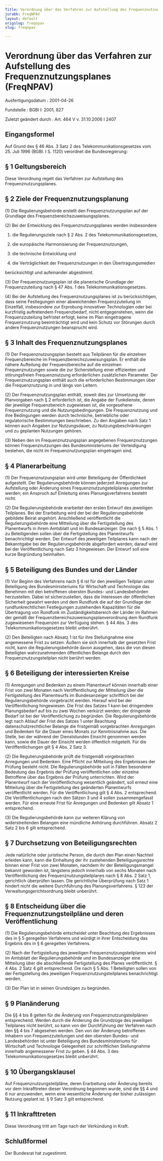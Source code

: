 ```yaml
---
Title: Verordnung über das Verfahren zur Aufstellung des Frequenznutzungsplanes
jurabk: FreqNPAV
layout: default
origslug: freqnpav
slug: freqnpav

---
```


# Verordnung über das Verfahren zur Aufstellung des Frequenznutzungsplanes (FreqNPAV)

Ausfertigungsdatum
:   2001-04-26

Fundstelle
:   BGBl I: 2001, 827

Zuletzt geändert durch
:   Art. 464 V v. 31.10.2006 I 2407


## Eingangsformel

Auf Grund des § 46 Abs. 3 Satz 2 des Telekommunikationsgesetzes vom
25\. Juli 1996 (BGBl. I S. 1120) verordnet die Bundesregierung:


## § 1 Geltungsbereich

Diese Verordnung regelt das Verfahren zur Aufstellung des
Frequenznutzungsplanes.


## § 2 Ziele der Frequenznutzungsplanung

(1) Die Regulierungsbehörde erstellt den Frequenznutzungsplan auf der
Grundlage des Frequenzbereichszuweisungsplanes.

(2) Bei der Entwicklung des Frequenznutzungsplanes werden insbesondere

1.  die Regulierungsziele nach § 2 Abs. 2 des Telekommunikationsgesetzes,


2.  die europäische Harmonisierung der Frequenznutzungen,


3.  die technische Entwicklung und


4.  die Verträglichkeit der Frequenznutzungen in den Übertragungsmedien



berücksichtigt und aufeinander abgestimmt.

(3) Der Frequenznutzungsplan ist die planerische Grundlage der
Frequenzzuteilung nach § 47 Abs. 1 des Telekommunikationsgesetzes.

(4) Bei der Aufstellung des Frequenznutzungsplanes ist zu
berücksichtigen, dass seine Festlegungen einer abweichenden
Frequenzzuteilung im Einzelfall, insbesondere zur Erprobung
innovativer Technologien oder bei kurzfristig auftretendem
Frequenzbedarf, nicht entgegenstehen, wenn die Frequenzzuteilung
befristet erfolgt, keine im Plan eingetragene Frequenznutzung
beeinträchtigt wird und kein Schutz vor Störungen durch andere
Frequenznutzungen beansprucht wird.


## § 3 Inhalt des Frequenznutzungsplanes

(1) Der Frequenznutzungsplan besteht aus Teilplänen für die einzelnen
Frequenzbereiche im Frequenzbereichszuweisungsplan. Er enthält die
nähere Aufteilung der Frequenzbereiche auf die einzelnen
Frequenznutzungen sowie die zur Sicherstellung einer effizienten und
störungsfreien Frequenznutzung erforderlichen zusätzlichen Parameter.
Der Frequenznutzungsplan enthält auch die erforderlichen Bestimmungen
über die Frequenznutzung in und längs von Leitern.

(2) Der Frequenznutzungsplan enthält, soweit dies zur Umsetzung der
Planvorgaben nach § 2 erforderlich ist, die Angabe der Funkdienste,
denen der jeweilige Frequenzbereich zugewiesen ist, die vorgesehene
Frequenznutzung und die Nutzungsbedingungen. Die Frequenznutzung und
ihre Bedingungen werden durch technische, betriebliche oder
regulatorische Bestimmungen beschrieben. Zu den Angaben nach Satz 1
können auch Angaben zur Nutzungsdauer, zu Nutzungsbeschränkungen und
zu geplanten Nutzungen gehören.

(3) Neben den im Frequenznutzungsplan angegebenen Frequenznutzungen
können Frequenznutzungen des Bundesministeriums der Verteidigung
bestehen, die nicht im Frequenznutzungsplan eingetragen sind.


## § 4 Planerarbeitung

(1) Der Frequenznutzungsplan wird unter Beteiligung der Öffentlichkeit
aufgestellt. Der Regulierungsbehörde können jederzeit Anregungen zur
Aufstellung oder Änderung eines Frequenznutzungsteilplanes
unterbreitet werden; ein Anspruch auf Einleitung eines
Planungsverfahrens besteht nicht.

(2) Die Regulierungsbehörde erarbeitet den ersten Entwurf des
jeweiligen Teilplanes. Bei der Erarbeitung wird der bei der
Regulierungsbehörde gebildete Beirat angehört. Anschließend
veröffentlicht die Regulierungsbehörde eine Mitteilung über die
Fertigstellung des Planentwurfs in ihrem Amtsblatt und im
Bundesanzeiger. Die nach § 5 Abs. 1 zu Beteiligenden sollen über die
Fertigstellung des Planentwurfs benachrichtigt werden. Der Entwurf des
jeweiligen Teilplanes kann nach der Bekanntgabe bei der
Regulierungsbehörde abgefordert werden; darauf wird bei der
Veröffentlichung nach Satz 3 hingewiesen. Der Entwurf soll eine kurze
Begründung beinhalten.


## § 5 Beteiligung des Bundes und der Länder

(1) Vor Beginn des Verfahrens nach § 6 ist für den jeweiligen Teilplan
unter Beteiligung des Bundesministeriums für Wirtschaft und
Technologie das Benehmen mit den betroffenen obersten Bundes- und
Landesbehörden herzustellen. Dabei ist sicherzustellen, dass die
Interessen der öffentlichen Sicherheit gewahrt werden und dem Rundfunk
die auf der Grundlage der rundfunkrechtlichen Festlegungen zustehenden
Kapazitäten für die Übertragung von Rundfunk im Zuständigkeitsbereich
der Länder im Rahmen der gemäß der
Frequenzbereichszuweisungsplanverordnung dem Rundfunk zugewiesenen
Frequenzen zur Verfügung stehen. § 44 Abs. 3 des
Telekommunikationsgesetzes bleibt unberührt.

(2) Den Beteiligten nach Absatz 1 ist für ihre Stellungnahme eine
angemessene Frist zu setzen. Äußern sie sich innerhalb der gesetzten
Frist nicht, kann die Regulierungsbehörde davon ausgehen, dass die von
diesen Beteiligten wahrzunehmenden öffentlichen Belange durch den
Frequenznutzungsteilplan nicht berührt werden.


## § 6 Beteiligung der interessierten Kreise

(1) Anregungen und Bedenken zu einem Planentwurf können innerhalb
einer Frist von zwei Monaten nach Veröffentlichung der Mitteilung über
die Fertigstellung des Planentwurfs im Bundesanzeiger schriftlich bei
der Regulierungsbehörde vorgebracht werden. Hierauf wird bei der
Veröffentlichung hingewiesen. Die Frist des Satzes 1 kann bei
dringendem Planungsbedarf auf bis zu zwei Wochen verkürzt werden; der
dringende Bedarf ist bei der Veröffentlichung zu begründen. Die
Regulierungsbehörde legt nach Ablauf der Frist des Satzes 1 unter
Beachtung datenschutzrechtlicher Belange die fristgemäß vorgebrachten
Anregungen und Bedenken für die Dauer eines Monats zur Kenntnisnahme
aus. Die Stelle, bei der während der Dienststunden Einsicht genommen
werden kann, sowie die Dauer der Einsicht werden öffentlich
mitgeteilt. Für die Veröffentlichungen gilt § 4 Abs. 2 Satz 3.

(2) Die Regulierungsbehörde prüft die fristgemäß vorgebrachten
Anregungen und Bedenken. Eine Pflicht zur Mitteilung des Ergebnisses
der Prüfung besteht nicht. Die Regulierungsbehörde soll in Fällen
besonderer Bedeutung das Ergebnis der Prüfung veröffentlichen oder
einzelne Betroffene über das Ergebnis der Prüfung unterrichten. Wird
der Planentwurf nach der Veröffentlichung wesentlich geändert, soll
erneut eine Mitteilung über die Fertigstellung des geänderten
Planentwurfs veröffentlicht werden. Für die Veröffentlichung gilt § 4
Abs. 2 entsprechend. Die Veröffentlichungen nach den Sätzen 3 und 4
sollen zusammengefasst werden. Für eine erneute Frist für Anregungen
und Bedenken gilt Absatz 1 entsprechend.

(3) Die Regulierungsbehörde kann zur weiteren Klärung von
widerstreitenden Belangen eine mündliche Anhörung durchführen. Absatz
2 Satz 2 bis 6 gilt entsprechend.


## § 7 Durchsetzung von Beteiligungsrechten

Jede natürliche oder juristische Person, die durch den Plan einen
Nachteil erleiden kann, kann die Einhaltung der ihr zustehenden
Beteiligungsrechte binnen einer Frist von zwei Monaten, nachdem ihr
der Beteiligungsmangel bekannt geworden ist, längstens jedoch
innerhalb von sechs Monaten nach Veröffentlichung des
Frequenznutzungsteilplanes nach § 8 Abs. 2 Satz 1, gerichtlich
überprüfen lassen. Die gerichtliche Überprüfung nach Satz 1 hindert
nicht die weitere Durchführung des Planungsverfahrens. § 123 der
Verwaltungsgerichtsordnung bleibt unberührt.


## § 8 Entscheidung über die Frequenznutzungsteilpläne und deren Veröffentlichung

(1) Die Regulierungsbehörde entscheidet unter Beachtung des
Ergebnisses des in § 5 geregelten Verfahrens und würdigt in ihrer
Entscheidung das Ergebnis des in § 6 geregelten Verfahrens.

(2) Nach der Fertigstellung des jeweiligen Frequenznutzungsteilplanes
wird im Amtsblatt der Regulierungsbehörde und im Bundesanzeiger eine
Mitteilung über die abschließende Fertigstellung des Planes
veröffentlicht. § 4 Abs. 2 Satz 4 gilt entsprechend. Die nach § 5 Abs.
1 Beteiligten sollen von der Fertigstellung des jeweiligen
Frequenznutzungsteilplanes benachrichtigt werden.

(3) Der Plan ist in seinen Grundzügen zu begründen.


## § 9 Planänderung

Die §§ 4 bis 8 gelten für die Änderung von Frequenznutzungsteilplänen
entsprechend. Werden durch die Änderung die Grundzüge des jeweiligen
Teilplanes nicht berührt, so kann von der Durchführung der Verfahren
nach den §§ 4 bis 7 abgesehen werden. Den von der Änderung betroffenen
Inhabern von Frequenzzuteilungen und den obersten Bundes- und
Landesbehörden ist unter Beteiligung des Bundesministeriums für
Wirtschaft und Technologie Gelegenheit zur schriftlichen Stellungnahme
innerhalb angemessener Frist zu geben. § 44 Abs. 3 des
Telekommunikationsgesetzes bleibt unberührt.


## § 10 Übergangsklausel

Auf Frequenznutzungsteilpläne, deren Erarbeitung oder Änderung bereits
vor dem Inkrafttreten dieser Verordnung begonnen wurde, sind die §§ 4
und 6 nur anzuwenden, wenn eine wesentliche Änderung der bisher
zulässigen Nutzung geplant ist. § 9 Satz 3 gilt entsprechend.


## § 11 Inkrafttreten

Diese Verordnung tritt am Tage nach der Verkündung in Kraft.


## Schlußformel

Der Bundesrat hat zugestimmt.

